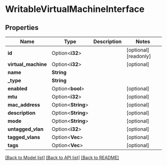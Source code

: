 # WritableVirtualMachineInterface

## Properties

Name | Type | Description | Notes
------------ | ------------- | ------------- | -------------
**id** | Option<**i32**> |  | [optional][readonly]
**virtual_machine** | Option<**i32**> |  | [optional]
**name** | **String** |  | 
**_type** | **String** |  | 
**enabled** | Option<**bool**> |  | [optional]
**mtu** | Option<**i32**> |  | [optional]
**mac_address** | Option<**String**> |  | [optional]
**description** | Option<**String**> |  | [optional]
**mode** | Option<**String**> |  | [optional]
**untagged_vlan** | Option<**i32**> |  | [optional]
**tagged_vlans** | Option<**Vec<i32>**> |  | [optional]
**tags** | Option<**Vec<String>**> |  | [optional]

[[Back to Model list]](../README.md#documentation-for-models) [[Back to API list]](../README.md#documentation-for-api-endpoints) [[Back to README]](../README.md)


